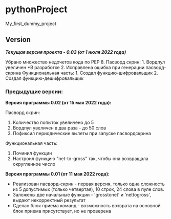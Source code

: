 # pythonProject
 My_first_dummy_project
## Version
***Текущая версия проекта - 0.03 (от 1 июля 2022 года)***

Убрано множество недочетов кода по PEP 8.
Пасворд скрин:
    1. Вордпул увеличен *В разработке
    2. Исправлена ошибка при генерации пасворд-скрина
Функциональная часть:
    1. Создал функцию-шифровальщик
    2. Создал функцию-дешифровальщик
 ### Предыдущие версии:
**Версия программы 0.02 (от 15 мая 2022 года):**

Пасворд скрин:
1. Количество попыток увеличено до 5
2. Вордпул увеличен в два раза - до 50 слов
3. Пофиксил периодические вылеты при запуске пасвордскрина

Функциональная часть:
1. Починил функции
2. Настроил функцию "net-to-gross" так, чтобы она возвращала округленное число

**Версия программы 0.01 (от 11 мая 2022 года):**

* Реализован пасворд-скрин - первая версия, только одна сложность из 5 допустимых (только четвертая), 10 строк, 24 слова в пуле слов.
* Заложены две начальные функции - 'grosstonet' и 'nettogross', выдают некорректный результат
* Сделан блок приема команд - возможность возврата на основной блок приема присутствует, но не проверена